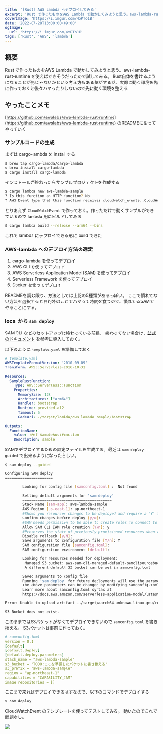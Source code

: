 ```yaml
---
title: '[Rust] AWS Lambda へデプロイしてみる'
excerpt: 'Rust で作ったものをAWS Lambda で動かしてみようと思う。aws-lambda-rust-runtime を使えばできそうだったので試してみる。'
coverImage: 'https://i.imgur.com/4xPTo1B'
date: '2022-07-28T13:00:00+09:00'
ogImage:
  url: 'https://i.imgur.com/4xPTo1B'
tags: ['Rust', 'AWS', 'lambda']
---
```

  
## 概要
Rust で作ったものをAWS Lambda で動かしてみようと思う。aws-lambda-rust-runtime を使えばできそうだったので試してみる。
Rust自体を書けるようになることが先じゃないかという考え方もある気がするが、実際に動く環境を先に作っておくと後々ハマったりしないので先に動く環境を整える

## やったことメモ

[https://github.com/awslabs/aws-lambda-rust-runtime](https://github.com/awslabs/aws-lambda-rust-runtime) のREADMEに沿ってやっていく

### サンプルコードの生成

まずは cargo-lambda を install する
```bash
$ brew tap cargo-lambda/cargo-lambda
$ brew install cargo-lambda
$ cargo install cargo-lambda
```

インストールが終わったらサンプルプロジェクトを作成する

```bash
$ cargo lambda new aws-lambda-sample
? Is this function an HTTP function? No
? AWS Event type that this function receives cloudwatch_events::CloudWatchEvent
```

とりあえず `CloudWatchEvent` で作っておく。作っただけで動くサンプルができているので lambda 用にビルドしてみる

```bash 
$ cargo lambda build --release --arm64 --bins
```

これで lambda にデプロイできる形に build できた

### AWS-lambda へのデプロイ方法の選定

1. cargo-lambda を使ってデプロイ
2. AWS CLI を使ってデプロイ
3. AWS Serverless Application Model (SAM) を使ってデプロイ
4. Serverless Framework を使ってデプロイ
5. Docker を使ってデプロイ

READMEを読む限り、方法としては上記の5種類があるっぽい。
ここで慣れてない方法を選択すると目的外のことでハマって時間を食うので、慣れてるSAMでやることにする。


### local から `sam deploy`

SAM CLI などのセットアップは終わっている前提。
終わってない場合は、[公式のドキュメント](https://docs.aws.amazon.com/ja_jp/serverless-application-model/latest/developerguide/serverless-sam-cli-install.html) を参考に導入しておく。

以下のように `template.yaml` を準備しておく

```yaml
# template.yaml
AWSTemplateFormatVersion: '2010-09-09'  
Transform: AWS::Serverless-2016-10-31  
  
Resources:  
  SampleRustFunction:  
    Type: AWS::Serverless::Function  
    Properties:  
      MemorySize: 128  
      Architectures: ["arm64"]  
      Handler: bootstrap  
      Runtime: provided.al2  
      Timeout: 5  
      CodeUri: ./target/lambda/aws-lambda-sample/bootstrap 
  
Outputs:  
  FunctionName:  
    Value: !Ref SampleRustFunction  
    Description: sample
```

SAMでデプロイするための設定ファイルを生成する。最近は `sam deploy --guided` で出来るようになったらしい。

```bash
$ sam deploy --guided

Configuring SAM deploy
======================

        Looking for config file [samconfig.toml] :  Not found

        Setting default arguments for 'sam deploy'
        =========================================
        Stack Name [sam-app]: aws-lambda-sample
        AWS Region [us-east-1]: ap-northeast-1
        #Shows you resources changes to be deployed and require a 'Y' to initiate deploy
        Confirm changes before deploy [y/N]: 
        #SAM needs permission to be able to create roles to connect to the resources in your template
        Allow SAM CLI IAM role creation [Y/n]: y
        #Preserves the state of previously provisioned resources when an operation fails
        Disable rollback [y/N]: 
        Save arguments to configuration file [Y/n]: Y
        SAM configuration file [samconfig.toml]: 
        SAM configuration environment [default]: 

        Looking for resources needed for deployment:
         Managed S3 bucket: aws-sam-cli-managed-default-samclisourcebucket-1943pn3c3rsgk
         A different default S3 bucket can be set in samconfig.toml

        Saved arguments to config file
        Running 'sam deploy' for future deployments will use the parameters saved above.
        The above parameters can be changed by modifying samconfig.toml
        Learn more about samconfig.toml syntax at 
        https://docs.aws.amazon.com/serverless-application-model/latest/developerguide/serverless-sam-cli-config.html

Error: Unable to upload artifact ../target/aarch64-unknown-linux-gnu/release/aws-lambda-sample referenced by CodeUri parameter of SampleRustFunction resource.

S3 Bucket does not exist.
```

このままではS3バケットがなくてデプロイできないので `samconfig.toml` を書き換える。
S3バケットは事前に作っておく。

```yaml
# samconfig.toml 
version = 0.1  
[default]  
[default.deploy]  
[default.deploy.parameters]  
stack_name = "aws-lambda-sample"  
s3_bucket = "TODO:ここを準備したバケットに書き換える"  
s3_prefix = "aws-lambda-sample"  
region = "ap-northeast-1"  
capabilities = "CAPABILITY_IAM"  
image_repositories = []

```

ここまで来ればデプロイできるはずなので、以下のコマンドでデプロイする

```bash
$ sam deploy
```

CloudWatchEvent のテンプレートを使ってテストしてみる。
動いたのでこれで問題なし。

![](https://i.imgur.com/36GwbUc.webp)
